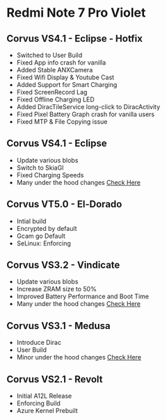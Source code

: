 # Redmi Note 7 Pro Violet

## Corvus VS4.1 - Eclipse - Hotfix
- Switched to User Build
- Fixed App info crash for vanilla
- Added Stable ANXCamera
- Fixed Wifi Display & Youtube Cast
- Added Support for Smart Charging
- Fixed ScreenRecord Lag
- Fixed Offline Charging LED
- Added DiracTileService long-click to DiracActivity
- Fixed Pixel Battery Graph crash for vanilla users
- Fixed MTP & File Copying issue

## Corvus VS4.1 - Eclipse
- Update various blobs
- Switch to SkiaGl
- Fixed Charging Speeds
- Many under the hood changes [Check Here](https://github.com/CorvusRom-Devices/device_xiaomi_violet/commits/12L)

## Corvus VT5.0 - El-Dorado
- Intial build 
- Encrypted by default
- Gcam go Default
- SeLinux: Enforcing

## Corvus VS3.2 - Vindicate
- Update various blobs
- Increase ZRAM size to 50%
- Improved Battery Performance and Boot Time
- Many under the hood changes [Check Here](https://github.com/CorvusRom-Devices/device_xiaomi_violet/commits/12L)

## Corvus VS3.1 - Medusa
- Introduce Dirac
- User Build
- Minor under the hood changes [Check Here](https://github.com/CorvusRom-Devices/device_xiaomi_violet/commits/12-test)
## Corvus VS2.1 - Revolt
- Initial A12L Release
- Enforcing Build
- Azure Kernel Prebuilt
